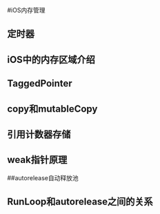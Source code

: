 #iOS内存管理

## 定时器

## iOS中的内存区域介绍

## TaggedPointer

## copy和mutableCopy

## 引用计数器存储

## weak指针原理

##autorelease自动释放池

## RunLoop和autorelease之间的关系
